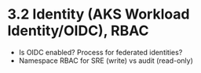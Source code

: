 # 3.2 Identity (AKS Workload Identity/OIDC), RBAC
- Is OIDC enabled? Process for federated identities?
- Namespace RBAC for SRE (write) vs audit (read-only)
